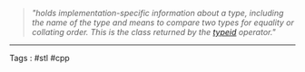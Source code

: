 > *"holds implementation-specific information about a type, including the name of the type and means to compare two types for equality or collating order. This is the class returned by the [typeid](https://en.cppreference.com/w/cpp/language/typeid "cpp/language/typeid") operator."*



___
Tags : #stl #cpp 